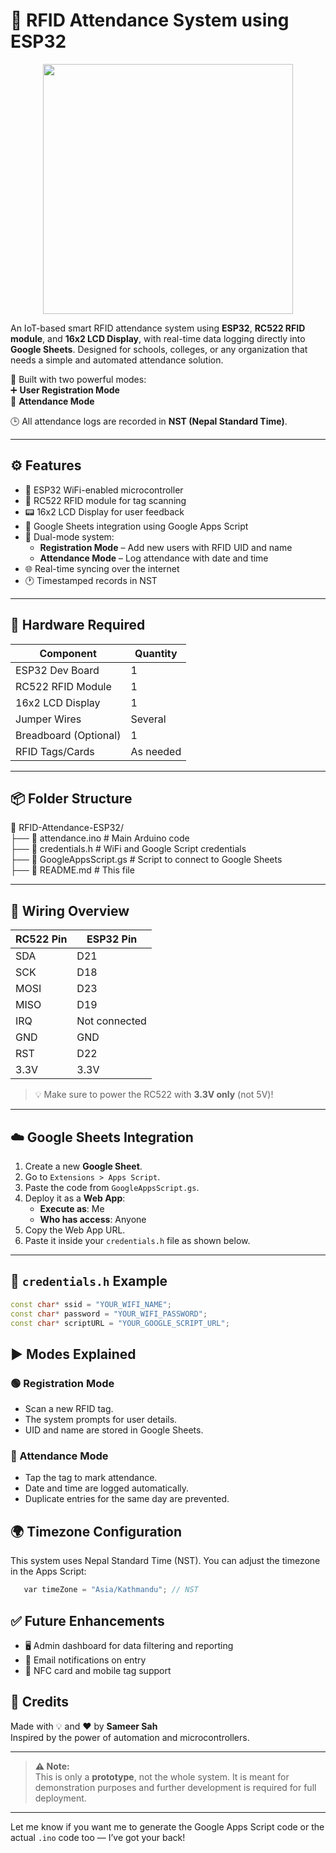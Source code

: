 # 🔐 RFID Attendance System using ESP32

<p align="center">
  <img src="https://electropeak.com/learn/wp-content/uploads/2019/05/RC522-RFID-Arduino-Tutorial.gif" width="400" />
</p>


An IoT-based smart RFID attendance system using **ESP32**, **RC522 RFID module**, and **16x2 LCD Display**, with real-time data logging directly into **Google Sheets**. Designed for schools, colleges, or any organization that needs a simple and automated attendance solution.


🚀 Built with two powerful modes:  
➕ **User Registration Mode**  
📅 **Attendance Mode**

🕒 All attendance logs are recorded in **NST (Nepal Standard Time)**.

---



## ⚙️ Features

- 📲 ESP32 WiFi-enabled microcontroller
- 🪪 RC522 RFID module for tag scanning
- 📟 16x2 LCD Display for user feedback
- 📄 Google Sheets integration using Google Apps Script
- 🧠 Dual-mode system:
  - **Registration Mode** – Add new users with RFID UID and name
  - **Attendance Mode** – Log attendance with date and time
- 🌐 Real-time syncing over the internet
- 🕐 Timestamped records in NST

---

## 🧰 Hardware Required

| Component           | Quantity |
|---------------------|----------|
| ESP32 Dev Board     | 1        |
| RC522 RFID Module   | 1        |
| 16x2 LCD Display    | 1        |
| Jumper Wires        | Several  |
| Breadboard (Optional) | 1      |
| RFID Tags/Cards     | As needed|

---

## 📦 Folder Structure

📁 RFID-Attendance-ESP32/  
├── 📄 attendance.ino           # Main Arduino code  
├── 📄 credentials.h            # WiFi and Google Script credentials  
├── 📄 GoogleAppsScript.gs      # Script to connect to Google Sheets  
├── 📄 README.md                # This file  


---

## 🔌 Wiring Overview

| RC522 Pin | ESP32 Pin |
|-----------|-----------|
| SDA       | D21       |
| SCK       | D18       |
| MOSI      | D23       |
| MISO      | D19       |
| IRQ       | Not connected |
| GND       | GND       |
| RST       | D22       |
| 3.3V      | 3.3V      |

> 💡 Make sure to power the RC522 with **3.3V only** (not 5V)!

---

## ☁️ Google Sheets Integration

1. Create a new **Google Sheet**.
2. Go to `Extensions > Apps Script`.
3. Paste the code from `GoogleAppsScript.gs`.
4. Deploy it as a **Web App**:
   - **Execute as**: Me
   - **Who has access**: Anyone
5. Copy the Web App URL.
6. Paste it inside your `credentials.h` file as shown below.

---

## 🔐 `credentials.h` Example

```cpp
const char* ssid = "YOUR_WIFI_NAME";
const char* password = "YOUR_WIFI_PASSWORD";
const char* scriptURL = "YOUR_GOOGLE_SCRIPT_URL";
```

## ▶️ Modes Explained
### 🟢 Registration Mode
- Scan a new RFID tag.
- The system prompts for user details.
- UID and name are stored in Google Sheets.

### 🔵 Attendance Mode
- Tap the tag to mark attendance.
- Date and time are logged automatically.
- Duplicate entries for the same day are prevented.

## 🌍 Timezone Configuration
This system uses Nepal Standard Time (NST). You can adjust the timezone in the Apps Script:

``` cpp
   var timeZone = "Asia/Kathmandu"; // NST
```

## ✅ Future Enhancements
- 🖥️ Admin dashboard for data filtering and reporting
- 📧 Email notifications on entry
- 📲 NFC card and mobile tag support

## 🧠 Credits
Made with 💡 and ❤️ by **Sameer Sah** <br>
Inspired by the power of automation and microcontrollers.

--- 
> **⚠️ Note:**  
> This is only a **prototype**, not the whole system. It is meant for demonstration purposes and further development is required for full deployment.


---

Let me know if you want me to generate the Google Apps Script code or the actual `.ino` code too — I’ve got your back!





